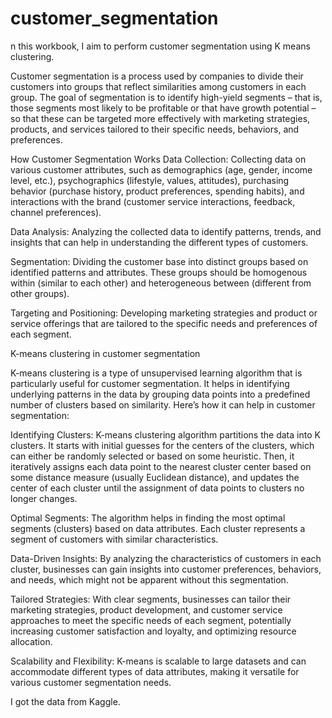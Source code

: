 # customer_segmentation

n this workbook, I aim to perform customer segmentation using K means clustering.

Customer segmentation is a process used by companies to divide their customers into groups that reflect similarities among customers in each group. The goal of segmentation is to identify high-yield segments – that is, those segments most likely to be profitable or that have growth potential – so that these can be targeted more effectively with marketing strategies, products, and services tailored to their specific needs, behaviors, and preferences.

How Customer Segmentation Works Data Collection: Collecting data on various customer attributes, such as demographics (age, gender, income level, etc.), psychographics (lifestyle, values, attitudes), purchasing behavior (purchase history, product preferences, spending habits), and interactions with the brand (customer service interactions, feedback, channel preferences).

Data Analysis: Analyzing the collected data to identify patterns, trends, and insights that can help in understanding the different types of customers.

Segmentation: Dividing the customer base into distinct groups based on identified patterns and attributes. These groups should be homogenous within (similar to each other) and heterogeneous between (different from other groups).

Targeting and Positioning: Developing marketing strategies and product or service offerings that are tailored to the specific needs and preferences of each segment.

K-means clustering in customer segmentation

K-means clustering is a type of unsupervised learning algorithm that is particularly useful for customer segmentation. It helps in identifying underlying patterns in the data by grouping data points into a predefined number of clusters based on similarity. Here’s how it can help in customer segmentation:

Identifying Clusters: K-means clustering algorithm partitions the data into K clusters. It starts with initial guesses for the centers of the clusters, which can either be randomly selected or based on some heuristic. Then, it iteratively assigns each data point to the nearest cluster center based on some distance measure (usually Euclidean distance), and updates the center of each cluster until the assignment of data points to clusters no longer changes.

Optimal Segments: The algorithm helps in finding the most optimal segments (clusters) based on data attributes. Each cluster represents a segment of customers with similar characteristics.

Data-Driven Insights: By analyzing the characteristics of customers in each cluster, businesses can gain insights into customer preferences, behaviors, and needs, which might not be apparent without this segmentation.

Tailored Strategies: With clear segments, businesses can tailor their marketing strategies, product development, and customer service approaches to meet the specific needs of each segment, potentially increasing customer satisfaction and loyalty, and optimizing resource allocation.

Scalability and Flexibility: K-means is scalable to large datasets and can accommodate different types of data attributes, making it versatile for various customer segmentation needs.

I got the data from Kaggle.
